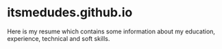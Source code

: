 # itsmedudes.github.io
Here is my resume which contains some information about my education, experience, technical and soft skills.
